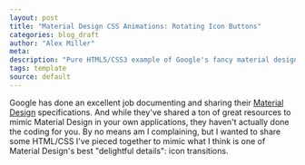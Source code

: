 ```yaml
---
layout: post
title: "Material Design CSS Animations: Rotating Icon Buttons"
categories: blog_draft
author: "Alex Miller"
meta:
description: "Pure HTML5/CSS3 example of Google's fancy material design spinning icon effect. No Javascript required!"
tags: template
source: default
---
```


Google has done an excellent job documenting and sharing their [Material Design](http://www.google.com/design/spec/) specifications. And while they've shared a ton of great resources to mimic Material Design in your own applications, they haven't actually done the coding for you. By no means am I complaining, but I wanted to share some HTML/CSS I've pieced together to mimic what I think is one of Material Design's best "delightful details": icon transitions.
